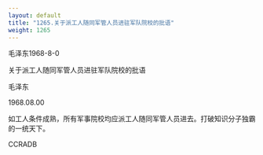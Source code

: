 ```yaml
---
layout: default
title: "1265.关于派工人随同军管人员进驻军队院校的批语"
weight: 1265
---
```


毛泽东1968-8-0

关于派工人随同军管人员进驻军队院校的批语

毛泽东

1968.08.00

如工人条件成熟，所有军事院校均应派工人随同军管人员进去。打破知识分子独霸的一统天下。

CCRADB

